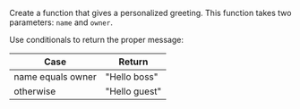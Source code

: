 Create a function that gives a personalized greeting. This function takes two parameters: ``name`` and ``owner``.

Use conditionals to return the proper message:

| Case | Return |
| ----------- | ----------- |
| name equals owner | "Hello boss" |
| otherwise | "Hello guest" |